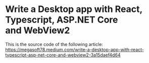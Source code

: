 # Write a Desktop app with React, Typescript, ASP.NET Core and WebView2
This is the source code of the following article:
https://megasoft78.medium.com/write-a-desktop-app-with-react-typescript-asp-net-core-and-webview2-3a15daef4d64
